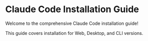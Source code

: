 # Claude Code Installation Guide

Welcome to the comprehensive Claude Code installation guide!

This guide covers installation for Web, Desktop, and CLI versions.
